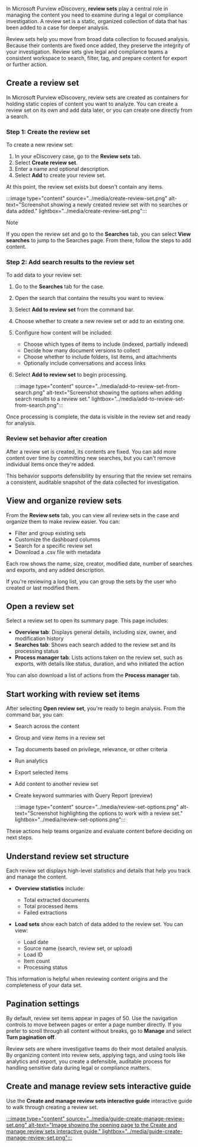 In Microsoft Purview eDiscovery, **review sets** play a central role in managing the content you need to examine during a legal or compliance investigation. A review set is a static, organized collection of data that has been added to a case for deeper analysis.

Review sets help you move from broad data collection to focused analysis. Because their contents are fixed once added, they preserve the integrity of your investigation. Review sets give legal and compliance teams a consistent workspace to search, filter, tag, and prepare content for export or further action.

## Create a review set

In Microsoft Purview eDiscovery, review sets are created as containers for holding static copies of content you want to analyze. You can create a review set on its own and add data later, or you can create one directly from a search.

### Step 1: Create the review set

To create a new review set:

1. In your eDiscovery case, go to the **Review sets** tab.
1. Select **Create review set**.
1. Enter a name and optional description.
1. Select **Add** to create your review set.

At this point, the review set exists but doesn't contain any items.

:::image type="content" source="../media/create-review-set.png" alt-text="Screenshot showing a newly created review set with no searches or data added." lightbox="../media/create-review-set.png":::

> [!NOTE]
> If you open the review set and go to the **Searches** tab, you can select **View searches** to jump to the Searches page. From there, follow the steps to add content.

### Step 2: Add search results to the review set

To add data to your review set:

1. Go to the **Searches** tab for the case.
1. Open the search that contains the results you want to review.
1. Select **Add to review set** from the command bar.
1. Choose whether to create a new review set or add to an existing one.
1. Configure how content will be included:

   - Choose which types of items to include (indexed, partially indexed)
   - Decide how many document versions to collect
   - Choose whether to include folders, list items, and attachments
   - Optionally include conversations and access links
1. Select **Add to review set** to begin processing.

   :::image type="content" source="../media/add-to-review-set-from-search.png" alt-text="Screenshot showing the options when adding search results to a review set." lightbox="../media/add-to-review-set-from-search.png":::

Once processing is complete, the data is visible in the review set and ready for analysis.

### Review set behavior after creation

After a review set is created, its contents are fixed. You can add more content over time by committing new searches, but you can't remove individual items once they're added.

This behavior supports defensibility by ensuring that the review set remains a consistent, auditable snapshot of the data collected for investigation.

## View and organize review sets

From the **Review sets** tab, you can view all review sets in the case and organize them to make review easier. You can:

- Filter and group existing sets
- Customize the dashboard columns
- Search for a specific review set
- Download a .csv file with metadata

Each row shows the name, size, creator, modified date, number of searches and exports, and any added description.

If you're reviewing a long list, you can group the sets by the user who created or last modified them.

## Open a review set

Select a review set to open its summary page. This page includes:

- **Overview tab**: Displays general details, including size, owner, and modification history
- **Searches tab**: Shows each search added to the review set and its processing status
- **Process manager tab**: Lists actions taken on the review set, such as exports, with details like status, duration, and who initiated the action

You can also download a list of actions from the **Process manager** tab.

## Start working with review set items

After selecting **Open review set**, you're ready to begin analysis. From the command bar, you can:

- Search across the content
- Group and view items in a review set
- Tag documents based on privilege, relevance, or other criteria
- Run analytics
- Export selected items
- Add content to another review set
- Create keyword summaries with Query Report (preview)

   :::image type="content" source="../media/review-set-options.png" alt-text="Screenshot highlighting the options to work with a review set." lightbox="../media/review-set-options.png":::

These actions help teams organize and evaluate content before deciding on next steps.

## Understand review set structure

Each review set displays high-level statistics and details that help you track and manage the content.

- **Overview statistics** include:

  - Total extracted documents
  - Total processed items
  - Failed extractions

- **Load sets** show each batch of data added to the review set. You can view:

  - Load date
  - Source name (search, review set, or upload)
  - Load ID
  - Item count
  - Processing status

This information is helpful when reviewing content origins and the completeness of your data set.

## Pagination settings

By default, review set items appear in pages of 50. Use the navigation controls to move between pages or enter a page number directly. If you prefer to scroll through all content without breaks, go to **Manage** and select **Turn pagination off**.

Review sets are where investigative teams do their most detailed analysis. By organizing content into review sets, applying tags, and using tools like analytics and export, you create a defensible, auditable process for handling sensitive data during legal or compliance matters.

## Create and manage review sets interactive guide

Use the **Create and manage review sets interactive guide** interactive guide to walk through creating a review set.

[:::image type="content" source="../media/guide-create-manage-review-set.png" alt-text="Image showing the opening page to the Create and manage review sets interactive guide." lightbox="../media/guide-create-manage-review-set.png":::](https://mslearn.cloudguides.com/guides/Create%20and%20manage%20review%20sets%20with%20Microsoft%20Purview%20eDiscovery?azure-portal=true)
